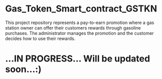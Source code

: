 # Gas_Token_Smart_contract_GSTKN

This project repository represents a pay-to-earn promotion where a gas station owner can offer their customers rewards through gasoline purchases. The administrator manages the promotion and the customer decides how to use their rewards.

# ...IN PROGRESS... Will be updated soon...:)
